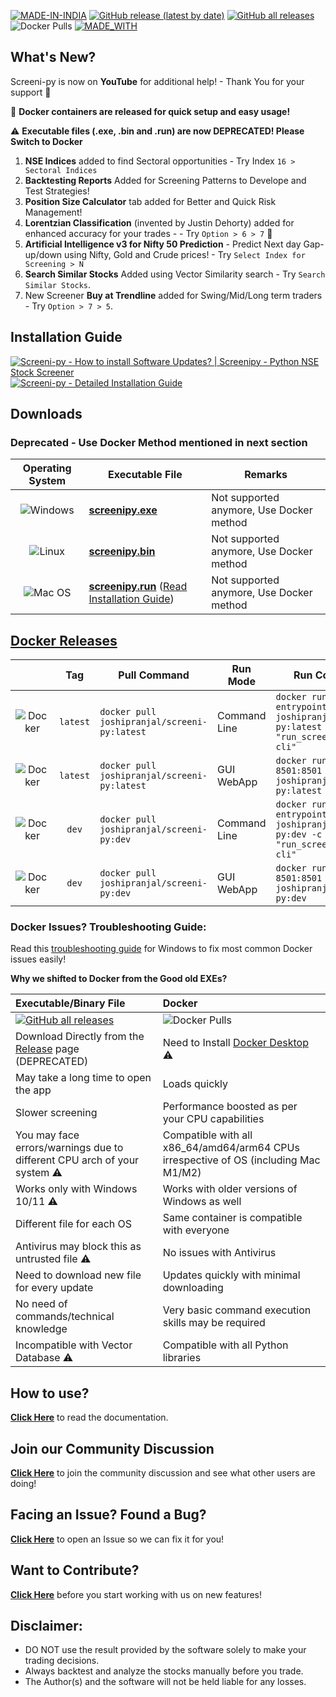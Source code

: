 [![MADE-IN-INDIA](https://img.shields.io/badge/MADE%20WITH%20%E2%9D%A4%20IN-INDIA-orange?style=for-the-badge)](https://en.wikipedia.org/wiki/India) [![GitHub release (latest by date)](https://img.shields.io/github/v/release/pranjal-joshi/Screeni-py?style=for-the-badge)](#) [![GitHub all releases](https://img.shields.io/github/downloads/pranjal-joshi/Screeni-py/total?color=Green&label=Downloads&style=for-the-badge)](#) ![Docker Pulls](https://img.shields.io/docker/pulls/joshipranjal/screeni-py?style=for-the-badge&logo=docker) [![MADE_WITH](https://img.shields.io/badge/BUILT%20USING-PYTHON-yellow?style=for-the-badge&logo=python&logoColor=yellow)](https://www.python.org/)
## What's New?

Screeni-py is now on **YouTube** for additional help! - Thank You for your support :tada:

🐳 **Docker containers are released for quick setup and easy usage!**

⚠️ **Executable files (.exe, .bin and .run) are now DEPRECATED! Please Switch to Docker**

1. **NSE Indices** added to find Sectoral opportunities - Try Index `16 > Sectoral Indices` 
2. **Backtesting Reports** Added for Screening Patterns to Develope and Test Strategies!
3. **Position Size Calculator** tab added for Better and Quick Risk Management!
4. **Lorentzian Classification** (invented by Justin Dehorty) added for enhanced accuracy for your trades - - Try `Option > 6 > 7` 🤯
5. **Artificial Intelligence v3 for Nifty 50 Prediction** - Predict Next day Gap-up/down using Nifty, Gold and Crude prices! - Try `Select Index for Screening > N`
6. **Search Similar Stocks** Added using Vector Similarity search - Try `Search Similar Stocks`.
7. New Screener **Buy at Trendline** added for Swing/Mid/Long term traders - Try `Option > 7 > 5`.

## Installation Guide

[![Screeni-py - How to install Software Updates? | Screenipy - Python NSE Stock Screener](https://markdown-videos-api.jorgenkh.no/url?url=https%3A%2F%2Fyoutu.be%2FT41m13iMyJc)](https://youtu.be/T41m13iMyJc) 
[![Screeni-py - Detailed Installation Guide](https://markdown-videos-api.jorgenkh.no/url?url=https%3A%2F%2Fyoutu.be%2F2HMN0ac4H20)](https://youtu.be/2HMN0ac4H20)

## Downloads 
### Deprecated - Use Docker Method mentioned in next section

| Operating System | Executable File | Remarks |
| :-: | --- | --- |
| ![Windows](https://img.shields.io/badge/Windows-0078D6?style=for-the-badge&logo=windows&logoColor=white) | **[screenipy.exe](https://github.com/pranjal-joshi/Screeni-py/releases/download/2.02/screenipy.exe)** | Not supported anymore, Use Docker method |
| ![Linux](https://img.shields.io/badge/Linux-FCC624?style=for-the-badge&logo=linux&logoColor=black) | **[screenipy.bin](https://github.com/pranjal-joshi/Screeni-py/releases/download/2.02/screenipy.bin)** | Not supported anymore, Use Docker method |
| ![Mac OS](https://img.shields.io/badge/mac%20os-D3D3D3?style=for-the-badge&logo=apple&logoColor=000000) | **[screenipy.run](https://github.com/pranjal-joshi/Screeni-py/releases/download/2.02/screenipy.run)** ([Read Installation Guide](https://github.com/pranjal-joshi/Screeni-py/blob/main/INSTALLATION.md#for-macos)) | Not supported anymore, Use Docker method |

## [Docker Releases](https://hub.docker.com/r/joshipranjal/screeni-py/tags)

| | Tag | Pull Command | Run Mode | Run Command |
|:-: | :-: | --- | --- | --- |
| ![Docker](https://img.shields.io/badge/docker-%230db7ed.svg?style=for-the-badge&logo=docker&logoColor=white) | `latest` | `docker pull joshipranjal/screeni-py:latest` | Command Line | `docker run -it --entrypoint /bin/bash joshipranjal/screeni-py:latest -c "run_screenipy.sh --cli"` |
| ![Docker](https://img.shields.io/badge/docker-%230db7ed.svg?style=for-the-badge&logo=docker&logoColor=white) | `latest` | `docker pull joshipranjal/screeni-py:latest` | GUI WebApp | `docker run -p 8501:8501 joshipranjal/screeni-py:latest` |
| ![Docker](https://img.shields.io/badge/docker-%230db7ed.svg?style=for-the-badge&logo=docker&logoColor=white) | `dev` | `docker pull joshipranjal/screeni-py:dev` | Command Line | `docker run -it --entrypoint /bin/bash joshipranjal/screeni-py:dev -c "run_screenipy.sh --cli"` |
| ![Docker](https://img.shields.io/badge/docker-%230db7ed.svg?style=for-the-badge&logo=docker&logoColor=white) | `dev` | `docker pull joshipranjal/screeni-py:dev` | GUI WebApp | `docker run -p 8501:8501 joshipranjal/screeni-py:dev` |

### Docker Issues? Troubleshooting Guide:

Read this [troubleshooting guide](https://github.com/pranjal-joshi/Screeni-py/discussions/217) for Windows to fix most common Docker issues easily!

**Why we shifted to Docker from the Good old EXEs?**

| Executable/Binary File | Docker |
| :-- | :-- |
| [![GitHub all releases](https://img.shields.io/github/downloads/pranjal-joshi/Screeni-py/total?color=Green&label=Downloads&style=for-the-badge)](#) | ![Docker Pulls](https://img.shields.io/docker/pulls/joshipranjal/screeni-py?style=for-the-badge&logo=docker) |
| Download Directly from the [Release](https://github.com/pranjal-joshi/Screeni-py/releases/latest) page (DEPRECATED) | Need to Install [Docker Desktop](https://www.docker.com/products/docker-desktop/) ⚠️|
| May take a long time to open the app | Loads quickly |
| Slower screening | Performance boosted as per your CPU capabilities |
| You may face errors/warnings due to different CPU arch of your system ⚠️ | Compatible with all x86_64/amd64/arm64 CPUs irrespective of OS (including Mac M1/M2) |
| Works only with Windows 10/11 ⚠️ | Works with older versions of Windows as well |
| Different file for each OS | Same container is compatible with everyone |
| Antivirus may block this as untrusted file ⚠️ | No issues with Antivirus | 
| Need to download new file for every update | Updates quickly with minimal downloading |
| No need of commands/technical knowledge | Very basic command execution skills may be required |
| Incompatible with Vector Database ⚠️ | Compatible with all Python libraries |


## How to use?

[**Click Here**](https://github.com/pranjal-joshi/Screeni-py) to read the documentation.

## Join our Community Discussion

[**Click Here**](https://github.com/pranjal-joshi/Screeni-py/discussions) to join the community discussion and see what other users are doing!

## Facing an Issue? Found a Bug?

[**Click Here**](https://github.com/pranjal-joshi/Screeni-py/issues/new/choose) to open an Issue so we can fix it for you!

## Want to Contribute?

[**Click Here**](https://github.com/pranjal-joshi/Screeni-py/blob/main/CONTRIBUTING.md) before you start working with us on new features!

## Disclaimer:
* DO NOT use the result provided by the software solely to make your trading decisions.
* Always backtest and analyze the stocks manually before you trade.
* The Author(s) and the software will not be held liable for any losses.
